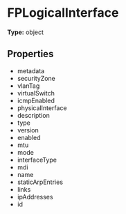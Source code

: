 # FPLogicalInterface


**Type:** object

## Properties
* metadata
* securityZone
* vlanTag
* virtualSwitch
* icmpEnabled
* physicalInterface
* description
* type
* version
* enabled
* mtu
* mode
* interfaceType
* mdi
* name
* staticArpEntries
* links
* ipAddresses
* id
